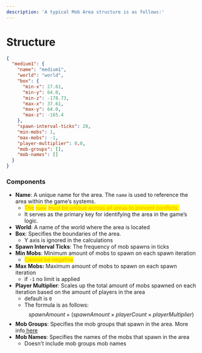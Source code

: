 ```yaml
---
description: 'A typical Mob Area structure is as follows:'
---
```


# Structure

```json
{
  "medium1": {
    "name": "medium1",
    "world": "world",
    "box": {
      "min-x": 27.61,
      "min-y": 64.0,
      "min-z": -178.73,
      "max-x": 37.61,
      "max-y": 64.0,
      "max-z": -165.4
    },
    "spawn-interval-ticks": 20,
    "min-mobs": 1,
    "max-mobs": -1,
    "player-multiplier": 0.0,
    "mob-groups": [],
    "mob-names": []
  }
}
```

### Components

* **Name**: A unique name for the area. The `name` is used to reference the area within the game’s systems.
  * <mark style="color:orange;">The</mark> <mark style="color:orange;"></mark><mark style="color:orange;">`name`</mark> <mark style="color:orange;"></mark><mark style="color:orange;">must be unique across all areas to prevent conflicts.</mark>
  * It serves as the primary key for identifying the area in the game’s logic.
* **World**: A name of the world where the area is located
* **Box**: Specifies the boundaries of the area.&#x20;
  * Y axis is ignored in the calculations
* **Spawn Interval Ticks**: The frequency of mob spawns in ticks
* **Min Mobs**: Minimum amount of mobs to spawn on each spawn iteration
  * <mark style="color:orange;">Cannot be negative</mark>
* **Max Mobs:** Maximum amount of mobs to spawn on each spawn iteration
  * if `-1` no limit is applied
* **Player Multiplier**: Scales up the total amount of mobs spawned on each iteration based on the amount of players in the area
  * default is `0`
  * The formula is as follows: $$spawnAmount+(spawnAmount×playerCount×playerMultiplier)$$
* **Mob Groups**: Specifies the mob groups that spawn in the area. More info[ here](../mob-groups.md)
* **Mob Names**: Specifies the names of the mobs that spawn in the area
  * Doesn't include mob groups mob names
